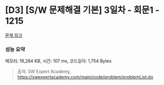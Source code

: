 # [D3] [S/W 문제해결 기본] 3일차 - 회문1 - 1215 

[문제 링크](https://swexpertacademy.com/main/code/problem/problemDetail.do?contestProbId=AV14QpAaAAwCFAYi) 

### 성능 요약

메모리: 19,284 KB, 시간: 107 ms, 코드길이: 1,754 Bytes



> 출처: SW Expert Academy, https://swexpertacademy.com/main/code/problem/problemList.do